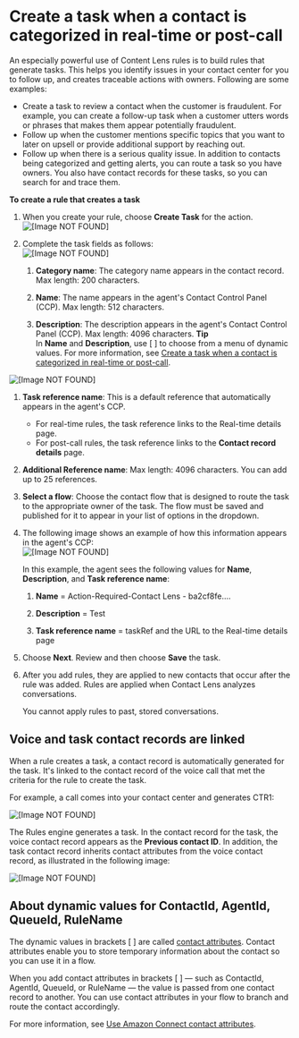 # Create a task when a contact is categorized in real\-time or post\-call<a name="contact-lens-rules-create-task"></a>

An especially powerful use of Content Lens rules is to build rules that generate tasks\. This helps you identify issues in your contact center for you to follow up, and creates traceable actions with owners\. Following are some examples:
+ Create a task to review a contact when the customer is fraudulent\. For example, you can create a follow\-up task when a customer utters words or phrases that makes them appear potentially fraudulent\.
+ Follow up when the customer mentions specific topics that you want to later on upsell or provide additional support by reaching out\.
+ Follow up when there is a serious quality issue\. In addition to contacts being categorized and getting alerts, you can route a task so you have owners\. You also have contact records for these tasks, so you can search for and trace them\. 

**To create a rule that creates a task**

1. When you create your rule, choose **Create Task** for the action\.  
![\[Image NOT FOUND\]](http://docs.aws.amazon.com/connect/latest/adminguide/images/contact-lens-rules-add-task-example1.png)

1. Complete the task fields as follows:  
![\[Image NOT FOUND\]](http://docs.aws.amazon.com/connect/latest/adminguide/images/contact-lens-rules-add-tasks-example2.png)

   1. **Category name**: The category name appears in the contact record\. Max length: 200 characters\.

   1. **Name**: The name appears in the agent's Contact Control Panel \(CCP\)\. Max length: 512 characters\. 

   1. **Description**: The description appears in the agent's Contact Control Panel \(CCP\)\. Max length: 4096 characters\.
**Tip**  
In **Name** and **Description**, use \[ \] to choose from a menu of dynamic values\. For more information, see [Create a task when a contact is categorized in real\-time or post\-call](#contact-lens-rules-create-task)\.   

![\[Image NOT FOUND\]](http://docs.aws.amazon.com/connect/latest/adminguide/images/contact-lens-rules-add-tasks-brackets.png)

   1. **Task reference name**: This is a default reference that automatically appears in the agent's CCP\.
      + For real\-time rules, the task reference links to the Real\-time details page\. 
      + For post\-call rules, the task reference links to the **Contact record details** page\. 

   1. **Additional Reference name**: Max length: 4096 characters\. You can add up to 25 references\.

   1. **Select a flow**: Choose the contact flow that is designed to route the task to the appropriate owner of the task\. The flow must be saved and published for it to appear in your list of options in the dropdown\.

1. The following image shows an example of how this information appears in the agent's CCP:  
![\[Image NOT FOUND\]](http://docs.aws.amazon.com/connect/latest/adminguide/images/contact-lens-rules-add-tasks-ccp.png)

   In this example, the agent sees the following values for **Name**, **Description**, and **Task reference name**:

   1. **Name** = Action\-Required\-Contact Lens \- ba2cf8fe\.\.\.\. 

   1. **Description** = Test

   1. **Task reference name** = taskRef and the URL to the Real\-time details page

1. Choose **Next**\. Review and then choose **Save** the task\. 

1. After you add rules, they are applied to new contacts that occur after the rule was added\. Rules are applied when Contact Lens analyzes conversations\.

   You cannot apply rules to past, stored conversations\. 

## Voice and task contact records are linked<a name="rules-voice-task-ctrs"></a>

When a rule creates a task, a contact record is automatically generated for the task\. It's linked to the contact record of the voice call that met the criteria for the rule to create the task\.

For example, a call comes into your contact center and generates CTR1:

![\[Image NOT FOUND\]](http://docs.aws.amazon.com/connect/latest/adminguide/images/contact-lens-rules-attributes-example1.png)

The Rules engine generates a task\. In the contact record for the task, the voice contact record appears as the **Previous contact ID**\. In addition, the task contact record inherits contact attributes from the voice contact record, as illustrated in the following image:

![\[Image NOT FOUND\]](http://docs.aws.amazon.com/connect/latest/adminguide/images/contact-lens-rules-attributes-example2.png)

## About dynamic values for ContactId, AgentId, QueueId, RuleName<a name="rules-task-attributes"></a>

The dynamic values in brackets \[ \] are called [contact attributes](what-is-a-contact-attribute.md)\. Contact attributes enable you to store temporary information about the contact so you can use it in a flow\.

When you add contact attributes in brackets \[ \] — such as ContactId, AgentId, QueueId, or RuleName — the value is passed from one contact record to another\. You can use contact attributes in your flow to branch and route the contact accordingly\.

For more information, see [Use Amazon Connect contact attributes](connect-contact-attributes.md)\.
